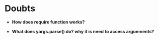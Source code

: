 
# Doubts

* **How does require function works?**

* **What does yargs.parse() do? why it is need to access arguements?**
